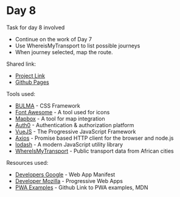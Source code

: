 # Day 8

Task for day 8 involved 
   - Continue on the work of Day 7
   - Use WhereisMyTransport to list possible journeys
   - When journey selected, map the route.
   
  
Shared link: 
  - [Project Link](https://assignment-owpyxfmitc.now.sh)
  - [Github Pages](https://mrg01.github.io/Transportium/)


Tools used:
- [BULMA](https://bulma.io) - CSS Framework
- [Font Awesome](https://fontawesome.com) - A tool used for icons
- [Mapbox](https://www.mapbox.com/) - A tool for map integration
- [Auth0](https://manage.auth0.com/) - Authentication & authorization platform
- [VueJS](https://vuejs.org) - The Progressive JavaScript Framework
- [Axios](https://github.com/axios/axios) - Promise based HTTP client for the browser and node.js
- [lodash](https://lodash.com) - A modern JavaScript utility library
- [WhereIsMyTransport](https://www.whereismytransport.com) - Public transport data from African cities

Resources used:
- [Developers Google](https://developers.google.com/web/fundamentals/web-app-manifest/) - Web App Manifest
- [Developer Mozilla](https://developer.mozilla.org/en-US/docs/Web/Apps/Progressive) - Progressive Web Apps
- [PWA Examples](https://github.com/mdn/pwa-examples) - Github Link to PWA examples, MDN

